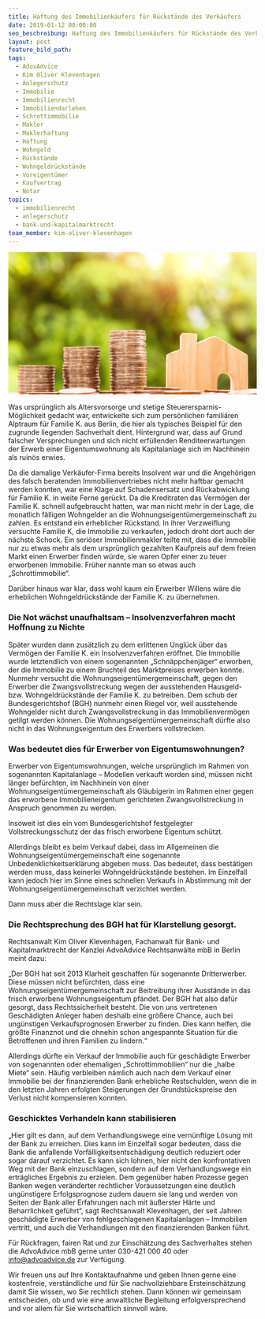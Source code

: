 ```yaml
---
title: Haftung des Immobilienkäufers für Rückstände des Verkäufers
date: 2019-01-12 00:00:00
seo_beschreibung: Haftung des Immobilienkäufers für Rückstände des Verkäufers
layout: post
feature_bild_path:
tags:
  - AdovAdvice
  - Kim Oliver Klevenhagen
  - Anlegerschutz
  - Immobilie
  - Immobilienrecht
  - Immobiliendarlehen
  - Schrottimmobilie
  - Makler
  - Maklerhaftung
  - Haftung
  - Wohngeld
  - Rückstände
  - Wohngeldrückstände
  - Voreigentümer
  - Kaufvertrag
  - Notar
topics:
  - immobilienrecht
  - anlegerschutz
  - bank-und-kapitalmarktrecht
team_member: kim-oliver-klevenhagen
---
```


![](/uploads/money-2724245-1920-1.jpg)

Was urspr&uuml;nglich als Altersvorsorge und stetige Steuerersparnis-M&ouml;glichkeit gedacht war, entwickelte sich zum pers&ouml;nlichen famili&auml;ren Alptraum f&uuml;r Familie K. aus Berlin, die hier als typisches Beispiel f&uuml;r den zugrunde liegenden Sachverhalt dient. Hintergrund war, dass auf Grund falscher Versprechungen und sich nicht erf&uuml;llenden Renditeerwartungen der Erwerb einer Eigentumswohnung als Kapitalanlage sich im Nachhinein als ruin&ouml;s erwies.

Da die damalige Verk&auml;ufer-Firma bereits Insolvent war und die Angeh&ouml;rigen des falsch beratenden Immobilienvertriebes nicht mehr haftbar gemacht werden konnten, war eine Klage auf Schadensersatz und R&uuml;ckabwicklung f&uuml;r Familie K. in weite Ferne ger&uuml;ckt. Da die Kreditraten das Verm&ouml;gen der Familie K. schnell aufgebraucht hatten, war man nicht mehr in der Lage, die monatlich f&auml;lligen Wohngelder an die Wohnungseigent&uuml;mergemeinschaft zu zahlen. Es entstand ein erheblicher R&uuml;ckstand. In ihrer Verzweiflung versuchte Familie K, die Immobilie zu verkaufen, jedoch droht dort auch der n&auml;chste Schock. Ein seri&ouml;ser Immobilienmakler teilte mit, dass die Immobilie nur zu etwas mehr als dem urspr&uuml;nglich gezahlten Kaufpreis auf dem freien Markt einen Erwerber finden w&uuml;rde, sie waren Opfer einer zu teuer erworbenen Immobilie. Fr&uuml;her nannte man so etwas auch „Schrottimmobilie“.

Dar&uuml;ber hinaus war klar, dass wohl kaum ein Erwerber Willens w&auml;re die erheblichen Wohngeldr&uuml;ckst&auml;nde der Familie K. zu &uuml;bernehmen.

### Die Not w&auml;chst unaufhaltsam – Insolvenzverfahren macht Hoffnung zu Nichte

Sp&auml;ter wurden dann zus&auml;tzlich zu dem erlittenen Ungl&uuml;ck &uuml;ber das Verm&ouml;gen der Familie K. ein Insolvenzverfahren er&ouml;ffnet. Die Immobilie wurde letztendlich von einem sogenannten „Schn&auml;ppchenj&auml;ger“ erworben, der die Immobilie zu einem Bruchteil des Marktpreises erwerben konnte. Nunmehr versucht die Wohnungseigent&uuml;mergemeinschaft, gegen den Erwerber die Zwangsvollstreckung wegen der ausstehenden Hausgeld- bzw. Wohngeldr&uuml;ckst&auml;nde der Familie K. zu betreiben. Dem schub der Bundesgerichtshof (BGH) nunmehr einen Riegel vor, weil ausstehende Wohngelder nicht durch Zwangsvollstreckung in das Immobilienverm&ouml;gen getilgt werden k&ouml;nnen. Die Wohnungseigent&uuml;mergemeinschaft d&uuml;rfte also nicht in das Wohnungseigentum des Erwerbers vollstrecken.

### Was bedeutet dies f&uuml;r Erwerber von Eigentumswohnungen?

Erwerber von Eigentumswohnungen, welche urspr&uuml;nglich im Rahmen von sogenannten Kapitalanlage – Modellen verkauft worden sind, m&uuml;ssen nicht l&auml;nger bef&uuml;rchten, im Nachhinein von einer Wohnungseigent&uuml;mergemeinschaft als Gl&auml;ubigerin im Rahmen einer gegen das erworbene Immobilieneigentum gerichteten Zwangsvollstreckung in Anspruch genommen zu werden.

Insoweit ist dies ein vom Bundesgerichtshof festgelegter Vollstreckungsschutz der das frisch erworbene Eigentum sch&uuml;tzt.

Allerdings bleibt es beim Verkauf dabei, dass im Allgemeinen die Wohnungseigent&uuml;mergemeinschaft eine sogenannte Unbedenklichkeitserkl&auml;rung abgeben muss. Das bedeutet, dass best&auml;tigen werden muss, dass keinerlei Wohngeldr&uuml;ckst&auml;nde bestehen. Im Einzelfall kann jedoch hier im Sinne eines schnellen Verkaufs in Abstimmung mit der Wohnungseigent&uuml;mergemeinschaft verzichtet werden.

Dann muss aber die Rechtslage klar sein.

### Die Rechtsprechung des BGH hat f&uuml;r Klarstellung gesorgt.

Rechtsanwalt Kim Oliver Klevenhagen, Fachanwalt f&uuml;r Bank- und Kapitalmarktrecht der Kanzlei AdvoAdvice Rechtsanw&auml;lte mbB in Berlin meint dazu:

„Der BGH hat seit 2013 Klarheit geschaffen f&uuml;r sogenannte Dritterwerber. Diese m&uuml;ssen nicht bef&uuml;rchten, dass eine Wohnungseigent&uuml;mergemeinschaft zur Beitreibung ihrer Ausst&auml;nde in das frisch erworbene Wohnungseigentum pf&auml;ndet. Der BGH hat also daf&uuml;r gesorgt, dass Rechtssicherheit besteht. Die von uns vertretenen Gesch&auml;digten Anleger haben deshalb eine gr&ouml;&szlig;ere Chance, auch bei ung&uuml;nstigen Verkaufsprognosen Erwerber zu finden. Dies kann helfen, die gr&ouml;&szlig;te Finanznot und die ohnehin schon angespannte Situation f&uuml;r die Betroffenen und ihren Familien zu lindern.“

Allerdings d&uuml;rfte ein Verkauf der Immobilie auch f&uuml;r gesch&auml;digte Erwerber von sogenannten oder ehemaligen „Schrottimmobilien“ nur die „halbe Miete“ sein. H&auml;ufig verbleiben n&auml;mlich auch nach dem Verkauf einer Immobilie bei der finanzierenden Bank erhebliche Restschulden, wenn die in den letzten Jahren erfolgten Steigerungen der Grundst&uuml;ckspreise den Verlust nicht kompensieren konnten.

### Geschicktes Verhandeln kann stabilisieren

„Hier gilt es dann, auf dem Verhandlungswege eine vern&uuml;nftige L&ouml;sung mit der Bank zu erreichen. Dies kann im Einzelfall sogar bedeuten, dass die Bank die anfallende Vorf&auml;lligkeitsentsch&auml;digung deutlich reduziert oder sogar darauf verzichtet. Es kann sich lohnen, hier nicht den konfrontativen Weg mit der Bank einzuschlagen, sondern auf dem Verhandlungswege ein ertr&auml;gliches Ergebnis zu erzielen. Dem gegen&uuml;ber haben Prozesse gegen Banken wegen ver&auml;nderter rechtlicher Voraussetzungen eine deutlich ung&uuml;nstigere Erfolgsprognose zudem dauern sie lang und werden von Seiten der Bank aller Erfahrungen nach mit &auml;u&szlig;erster H&auml;rte und Beharrlichkeit gef&uuml;hrt“, sagt Rechtsanwalt Klevenhagen, der seit Jahren gesch&auml;digte Erwerber von fehlgeschlagenen Kapitalanlagen – Immobilien vertritt, und auch die Verhandlungen mit den finanzierenden Banken f&uuml;hrt.

F&uuml;r R&uuml;ckfragen, fairen Rat und zur Einsch&auml;tzung des Sachverhaltes stehen die AdvoAdvice mbB gerne unter 030-421 000 40 oder info@advoadvice.de zur Verf&uuml;gung.

Wir freuen uns auf Ihre Kontaktaufnahme und geben Ihnen gerne eine kostenfreie, verst&auml;ndliche und f&uuml;r Sie nachvollziehbare Ersteinsch&auml;tzung damit Sie wissen, wo Sie rechtlich stehen. Dann k&ouml;nnen wir gemeinsam entscheiden, ob und wie eine anwaltliche Begleitung erfolgversprechend und vor allem f&uuml;r Sie wirtschaftlich sinnvoll w&auml;re.